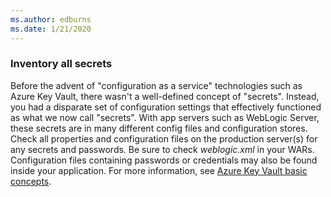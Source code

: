 ```yaml
---
ms.author: edburns
ms.date: 1/21/2020
---
```


### Inventory all secrets

Before the advent of "configuration as a service" technologies such as Azure Key Vault, there wasn't a well-defined concept of "secrets". Instead, you had a disparate set of configuration settings that effectively functioned as what we now call "secrets". With app servers such as WebLogic Server, these secrets are in many different config files and configuration stores. Check all properties and configuration files on the production server(s) for any secrets and passwords. Be sure to check *weblogic.xml* in your WARs. Configuration files containing passwords or credentials may also be found inside your application. For more information, see [Azure Key Vault basic concepts](/azure/key-vault/basic-concepts).
